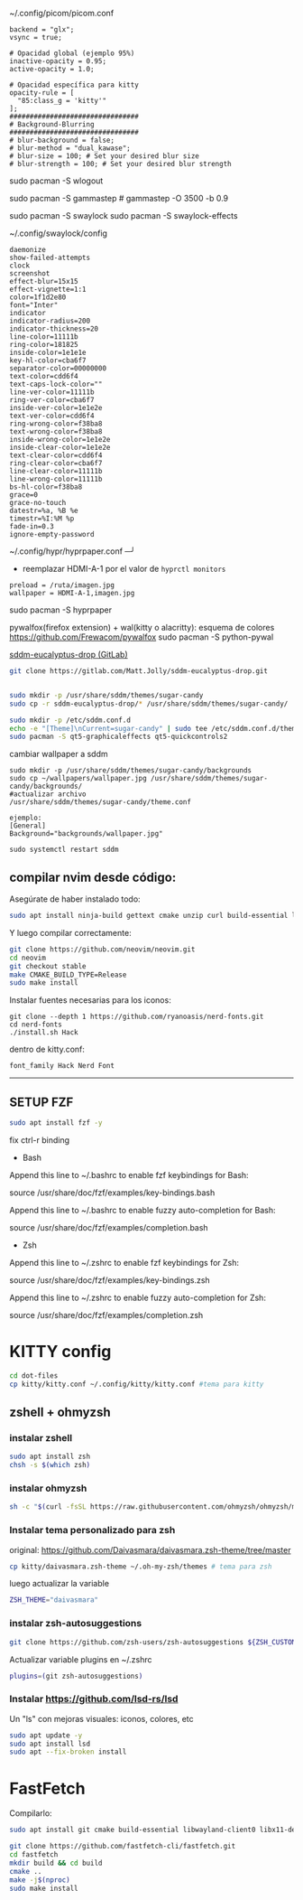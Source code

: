 
~/.config/picom/picom.conf
```
backend = "glx";
vsync = true;

# Opacidad global (ejemplo 95%)
inactive-opacity = 0.95;
active-opacity = 1.0;

# Opacidad específica para kitty
opacity-rule = [
  "85:class_g = 'kitty'"
];
################################
# Background-Blurring
################################
# blur-background = false;
# blur-method = "dual_kawase";
# blur-size = 100; # Set your desired blur size
# blur-strength = 100; # Set your desired blur strength

```


sudo pacman -S wlogout

sudo pacman -S gammastep # gammastep -O 3500 -b 0.9

sudo pacman -S swaylock
sudo pacman -S swaylock-effects

~/.config/swaylock/config
```
daemonize
show-failed-attempts
clock
screenshot
effect-blur=15x15
effect-vignette=1:1
color=1f1d2e80
font="Inter"
indicator
indicator-radius=200
indicator-thickness=20
line-color=11111b
ring-color=181825
inside-color=1e1e1e
key-hl-color=cba6f7
separator-color=00000000
text-color=cdd6f4
text-caps-lock-color=""
line-ver-color=11111b
ring-ver-color=cba6f7
inside-ver-color=1e1e2e
text-ver-color=cdd6f4
ring-wrong-color=f38ba8
text-wrong-color=f38ba8
inside-wrong-color=1e1e2e
inside-clear-color=1e1e2e
text-clear-color=cdd6f4
ring-clear-color=cba6f7
line-clear-color=11111b
line-wrong-color=11111b
bs-hl-color=f38ba8
grace=0
grace-no-touch
datestr=%a, %B %e
timestr=%I:%M %p
fade-in=0.3
ignore-empty-password
```


~/.config/hypr/hyprpaper.conf                                                                                                         ─╯
- reemplazar HDMI-A-1 por el valor de `hyprctl monitors`

``` 
preload = /ruta/imagen.jpg
wallpaper = HDMI-A-1,imagen.jpg
```

sudo pacman -S hyprpaper


pywalfox(firefox extension) + wal(kitty o alacritty): esquema de colores
https://github.com/Frewacom/pywalfox
sudo pacman -S python-pywal

 [sddm-eucalyptus-drop (GitLab)](https://gitlab.com/Matt.Jolly/sddm-eucalyptus-drop/)

   ```bash
   git clone https://gitlab.com/Matt.Jolly/sddm-eucalyptus-drop.git


   sudo mkdir -p /usr/share/sddm/themes/sugar-candy
   sudo cp -r sddm-eucalyptus-drop/* /usr/share/sddm/themes/sugar-candy/

   sudo mkdir -p /etc/sddm.conf.d
   echo -e "[Theme]\nCurrent=sugar-candy" | sudo tee /etc/sddm.conf.d/theme.conf
   sudo pacman -S qt5-graphicaleffects qt5-quickcontrols2
   ```
cambiar wallpaper a sddm

```
sudo mkdir -p /usr/share/sddm/themes/sugar-candy/backgrounds
sudo cp ~/wallpapers/wallpaper.jpg /usr/share/sddm/themes/sugar-candy/backgrounds/
#actualizar archivo
/usr/share/sddm/themes/sugar-candy/theme.conf

ejemplo:
[General]
Background="backgrounds/wallpaper.jpg"

sudo systemctl restart sddm

```



## compilar nvim desde código:

Asegúrate de haber instalado todo:

```bash
sudo apt install ninja-build gettext cmake unzip curl build-essential libtool libtool-bin autoconf automake pkg-config libuv1-dev libmsgpack-dev libunibilium-dev
```

Y luego compilar correctamente:

```bash
git clone https://github.com/neovim/neovim.git
cd neovim
git checkout stable
make CMAKE_BUILD_TYPE=Release
sudo make install
```

Instalar fuentes necesarias para los iconos:

```
git clone --depth 1 https://github.com/ryanoasis/nerd-fonts.git
cd nerd-fonts
./install.sh Hack
```

dentro de kitty.conf:
```
font_family Hack Nerd Font
```


---


## SETUP FZF 

```bash
sudo apt install fzf -y
```

fix ctrl-r binding
- Bash

Append this line to ~/.bashrc to enable fzf keybindings for Bash:

   source /usr/share/doc/fzf/examples/key-bindings.bash

Append this line to ~/.bashrc to enable fuzzy auto-completion for Bash:

   source /usr/share/doc/fzf/examples/completion.bash

- Zsh

Append this line to ~/.zshrc to enable fzf keybindings for Zsh:

   source /usr/share/doc/fzf/examples/key-bindings.zsh

Append this line to ~/.zshrc to enable fuzzy auto-completion for Zsh:

   source /usr/share/doc/fzf/examples/completion.zsh


# KITTY config


```bash
cd dot-files
cp kitty/kitty.conf ~/.config/kitty/kitty.conf #tema para kitty
```

## zshell + ohmyzsh

### instalar zshell

```bash
sudo apt install zsh
chsh -s $(which zsh)
```

### instalar ohmyzsh

```bash
sh -c "$(curl -fsSL https://raw.githubusercontent.com/ohmyzsh/ohmyzsh/master/tools/install.sh)"
```

### Instalar tema personalizado para zsh

original: https://github.com/Daivasmara/daivasmara.zsh-theme/tree/master

```bash
cp kitty/daivasmara.zsh-theme ~/.oh-my-zsh/themes # tema para zsh
```

luego actualizar la variable

```bash
ZSH_THEME="daivasmara"
```

### instalar zsh-autosuggestions

```bash
git clone https://github.com/zsh-users/zsh-autosuggestions ${ZSH_CUSTOM:-~/.oh-my-zsh/custom}/plugins/zsh-autosuggestions
```

Actualizar variable plugins en ~/.zshrc

```bash
plugins=(git zsh-autosuggestions)
```

### Instalar https://github.com/lsd-rs/lsd 
Un "ls" con mejoras visuales: iconos, colores, etc
```bash
sudo apt update -y
sudo apt install lsd
sudo apt --fix-broken install
```


# FastFetch

Compilarlo:

```bash
sudo apt install git cmake build-essential libwayland-client0 libx11-dev libxft-dev libxcb1-dev

git clone https://github.com/fastfetch-cli/fastfetch.git
cd fastfetch
mkdir build && cd build
cmake ..
make -j$(nproc)
sudo make install
```
